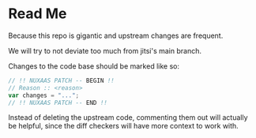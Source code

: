 # Read Me

Because this repo is gigantic and upstream changes are frequent.

We will try to not deviate too much from jitsi's main branch.

Changes to the code base should be marked like so:

```typescript
// !! NUXAAS PATCH -- BEGIN !!
// Reason :: <reason>
var changes = "...";
// !! NUXAAS PATCH -- END !!
```

Instead of deleting the upstream code, commenting them out will actually be helpful, since the diff checkers will have more context to work with.
